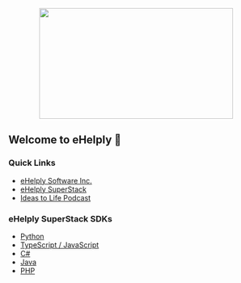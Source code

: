 <p align="center">
  <img src="https://assets.ehelply.com/logo/ehelply/base/extended_transparent_green.png" data-canonical-src="https://assets.ehelply.com/logo/ehelply/base/extended_transparent_green.png" width="383" height="219" />
</p>

## Welcome to eHelply 👋

### Quick Links
- [eHelply Software Inc.](https://ehelply.com/)
- [eHelply SuperStack](https://superstack.ehelply.com/home)
- [Ideas to Life Podcast](https://podcast.ehelply.com/)

### eHelply SuperStack SDKs
- [Python](https://github.com/eHelply/Python-eHelply-SDK)
- [TypeScript / JavaScript](https://github.com/eHelply/JavaScript-eHelply-SDK)
- [C#](https://github.com/eHelply/CSharp-eHelply-SDK)
- [Java](https://github.com/eHelply/Java-eHelply-SDK)
- [PHP](https://github.com/eHelply/PHP-eHelply-SDK)
